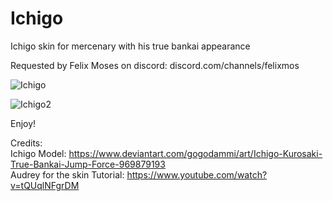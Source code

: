 # Ichigo

Ichigo skin for mercenary with his true bankai appearance 

Requested by Felix Moses on discord: discord.com/channels/felixmos 

![Ichigo](https://github.com/user-attachments/assets/af57ed6b-5cd4-4b6b-b1d7-7f780c8994b0)

![Ichigo2](https://github.com/user-attachments/assets/b7247c98-f9b4-4680-bcde-a617c7050f9d)

Enjoy!

Credits: <br />
Ichigo Model: https://www.deviantart.com/gogodammi/art/Ichigo-Kurosaki-True-Bankai-Jump-Force-969879193 <br />
Audrey for the skin Tutorial: https://www.youtube.com/watch?v=tQUqlNFgrDM <br />
